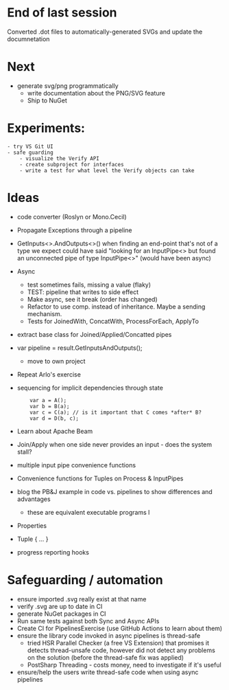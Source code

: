 # End of last session 
Converted .dot files to automatically-generated SVGs and update the documnetation

# Next
* generate svg/png programmatically
	- write documentation about the PNG/SVG feature
	- Ship to NuGet

# Experiments:
	- try VS Git UI
	- safe guarding
		- visualize the Verify API
		- create subproject for interfaces
		- write a test for what level the Verify objects can take

# Ideas
- code converter (Roslyn or Mono.Cecil)
- Propagate Exceptions through a pipeline
- GetInputs<>.AndOutputs<>() when finding an end-point that's not of a type we expect could have said "looking for an InputPipe<> but found an unconnected pipe of type InputPipe<>" (would have been async)

- Async
	- test sometimes fails, missing a value (flaky)
	- TEST: pipeline that writes to side effect
	- Make async, see it break (order has changed)
	- Refactor to use comp. instead of inheritance. Maybe a sending mechanism.
	- Tests for JoinedWith, ConcatWith, ProcessForEach, ApplyTo
- extract base class for Joined/Applied/Concatted pipes
- var pipeline = result.GetInputsAndOutputs();
	- move to own project
- Repeat Arlo's exercise
- sequencing for implicit dependencies through state
	```
		var a = A();
		var b = B(a); 
		var c = C(a); // is it important that C comes *after* B?
		var d = D(b, c);
	```
- Learn about Apache Beam
- Join/Apply when one side never provides an input - does the system stall?
- multiple input pipe convenience functions
- Convenience functions for Tuples on Process & InputPipes
- blog the PB&J example in code vs. pipelines to show differences and advantages
	- these are equivalent executable programs
l
- Properties
-  Tuple { ... } 
- progress reporting hooks


# Safeguarding / automation
- ensure imported .svg really exist at that name
- verify .svg are up to date in CI
- generate NuGet packages in CI
- Run same tests against both Sync and Async APIs
- Create CI for PipelinesExercise (use GitHub Actions to learn about them)
- ensure the library code invoked in async pipelines is thread-safe
  - tried HSR Parallel Checker (a free VS Extension) that promises it detects thread-unsafe code, however did not detect any problems on the solution (before the thread-safe fix was applied)
  - PostSharp Threading - costs money, need to investigate if it's useful
- ensure/help the users write thread-safe code when using async pipelines
